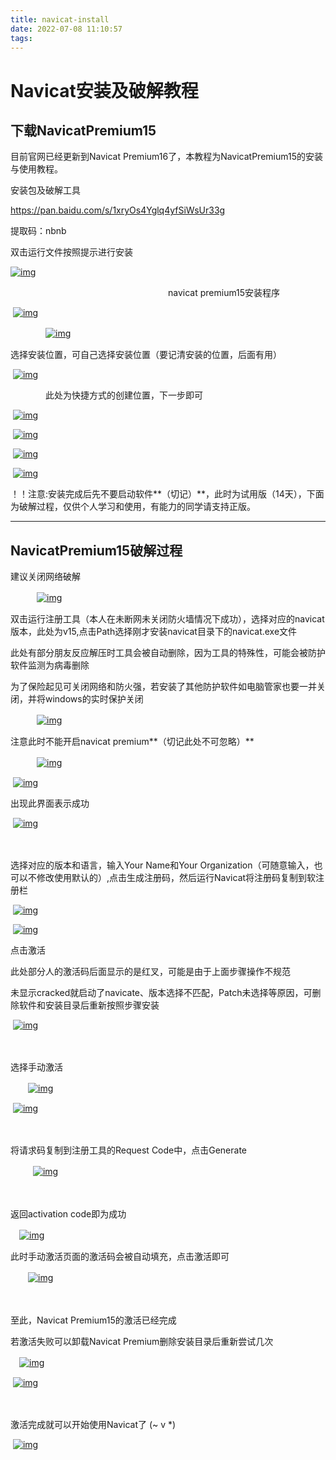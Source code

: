 ```yaml
---
title: navicat-install
date: 2022-07-08 11:10:57
tags:
---
```


# Navicat安装及破解教程

## 下载NavicatPremium15

目前官网已经更新到Navicat Premium16了，本教程为NavicatPremium15的安装与使用教程。

安装包及破解工具

https://pan.baidu.com/s/1xryOs4Yglq4yfSiWsUr33g

提取码：nbnb

双击运行文件按照提示进行安装

[![img](/img/1924746-20200118120215009-899804528.png)](https://img2018.cnblogs.com/i-beta/1924746/202001/1924746-20200118120215009-899804528.png)

　　　　　　　　　　　　　　　　　　navicat premium15安装程序 

​        [![img](/img/1924746-20200118120413921-1078434436.png)](https://img2018.cnblogs.com/i-beta/1924746/202001/1924746-20200118120413921-1078434436.png)

　　　　[![img](/img/1924746-20200118120637433-1502646157.png)](https://img2018.cnblogs.com/i-beta/1924746/202001/1924746-20200118120637433-1502646157.png)

选择安装位置，可自己选择安装位置（要记清安装的位置，后面有用）

​        [![img](/img/1924746-20200118120741130-683759521.png)](https://img2018.cnblogs.com/i-beta/1924746/202001/1924746-20200118120741130-683759521.png)

　　　　此处为快捷方式的创建位置，下一步即可

​       [![img](/img/1924746-20200118121110014-240304668.png)](https://img2018.cnblogs.com/i-beta/1924746/202001/1924746-20200118121110014-240304668.png)

​       [![img](/img/1924746-20200118121216533-1325601025.png)](https://img2018.cnblogs.com/i-beta/1924746/202001/1924746-20200118121216533-1325601025.png)

​       [![img](/img/1924746-20200118121249023-373930539.png)](https://img2018.cnblogs.com/i-beta/1924746/202001/1924746-20200118121249023-373930539.png)

​    [![img](/img/1924746-20200118121403000-198292239.png)](https://img2018.cnblogs.com/i-beta/1924746/202001/1924746-20200118121403000-198292239.png)

 ！！注意:安装完成后先不要启动软件**（切记）**，此时为试用版（14天），下面为破解过程，仅供个人学习和使用，有能力的同学请支持正版。

------



## NavicatPremium15破解过程

建议关闭网络破解

　　　[![img](/img/1924746-20200118123550866-287802907.png)](https://img2018.cnblogs.com/i-beta/1924746/202001/1924746-20200118123550866-287802907.png)　　　

双击运行注册工具（本人在未断网未关闭防火墙情况下成功），选择对应的navicat版本，此处为v15,点击Path选择刚才安装navicat目录下的navicat.exe文件

此处有部分朋友反应解压时工具会被自动删除，因为工具的特殊性，可能会被防护软件监测为病毒删除

为了保险起见可关闭网络和防火强，若安装了其他防护软件如电脑管家也要一并关闭，并将windows的实时保护关闭

　　　[![img](/img/1924746-20200301225359221-1784806710.png)](https://img2018.cnblogs.com/i-beta/1924746/202003/1924746-20200301225359221-1784806710.png)

注意此时不能开启navicat premium**（切记此处不可忽略）**

　　　[![img](/img/1924746-20200118124128966-1994759081.png)](https://img2018.cnblogs.com/i-beta/1924746/202001/1924746-20200118124128966-1994759081.png)

​     [![img](/img/1924746-20200118124551736-404213722.png)](https://img2018.cnblogs.com/i-beta/1924746/202001/1924746-20200118124551736-404213722.png)



出现此界面表示成功

​    [![img](/img/1924746-20200118124639272-1914369315.png)](https://img2018.cnblogs.com/i-beta/1924746/202001/1924746-20200118124639272-1914369315.png)

　

选择对应的版本和语言，输入Your Name和Your Organization（可随意输入，也可以不修改使用默认的）,点击生成注册码，然后运行Navicat将注册码复制到软注册栏

​    [![img](/img/1924746-20200118131538103-2117524939.png)](https://img2018.cnblogs.com/i-beta/1924746/202001/1924746-20200118131538103-2117524939.png)

   

​    [![img](/img/1924746-20200118125530749-292519554.png)](https://img2018.cnblogs.com/i-beta/1924746/202001/1924746-20200118125530749-292519554.png)

   

点击激活

此处部分人的激活码后面显示的是红叉，可能是由于上面步骤操作不规范

未显示cracked就启动了navicate、版本选择不匹配，Patch未选择等原因，可删除软件和安装目录后重新按照步骤安装

​    [![img](/img/1924746-20200118131631976-702086494.png)](https://img2018.cnblogs.com/i-beta/1924746/202001/1924746-20200118131631976-702086494.png)

　　

选择手动激活

　　[![img](/img/1924746-20200118125742205-1329729121.png)](https://img2018.cnblogs.com/i-beta/1924746/202001/1924746-20200118125742205-1329729121.png)

​     [![img](/img/1924746-20200118131718802-832486314.png)](https://img2018.cnblogs.com/i-beta/1924746/202001/1924746-20200118131718802-832486314.png)

 　

将请求码复制到注册工具的Request Code中，点击Generate

　 　 [![img](/img/1924746-20200118131819754-206524835.png)](https://img2018.cnblogs.com/i-beta/1924746/202001/1924746-20200118131819754-206524835.png)

　　

返回activation code即为成功

 　[![img](/img/1924746-20200118131912464-1638319219.png)](https://img2018.cnblogs.com/i-beta/1924746/202001/1924746-20200118131912464-1638319219.png)

 

此时手动激活页面的激活码会被自动填充，点击激活即可

　　[![img](/img/1924746-20200118132026365-1030641987.png)](https://img2018.cnblogs.com/i-beta/1924746/202001/1924746-20200118132026365-1030641987.png)

　　

至此，Navicat Premium15的激活已经完成

若激活失败可以卸载Navicat Premium删除安装目录后重新尝试几次

 　[![img](/img/1924746-20200118132046914-315049494.png)](https://img2018.cnblogs.com/i-beta/1924746/202001/1924746-20200118132046914-315049494.png)

​    [![img](/img/1924746-20200118132217465-248991643.png)](https://img2018.cnblogs.com/i-beta/1924746/202001/1924746-20200118132217465-248991643.png)

　

激活完成就可以开始使用Navicat了 (~ v \*)

​    [![img](/img/1924746-20200118132336256-352361425.png)](https://img2018.cnblogs.com/i-beta/1924746/202001/1924746-20200118132336256-352361425.png)
